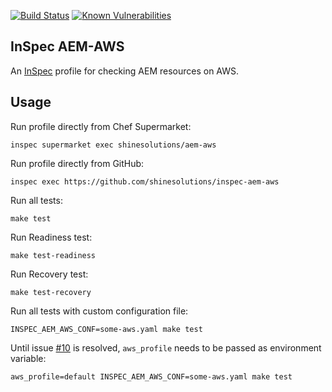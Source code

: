 [![Build Status](https://img.shields.io/travis/shinesolutions/inspec-aem-aws.svg)](http://travis-ci.org/shinesolutions/inspec-aem-aws)
[![Known Vulnerabilities](https://snyk.io/test/github/shinesolutions/inspec-aem-aws/badge.svg)](https://snyk.io/test/github/shinesolutions/inspec-aem-aws)

InSpec AEM-AWS
----------

An [InSpec](https://www.inspec.io) profile for checking AEM resources on AWS.

Usage
-----

Run profile directly from Chef Supermarket:

    inspec supermarket exec shinesolutions/aem-aws

Run profile directly from GitHub:

    inspec exec https://github.com/shinesolutions/inspec-aem-aws

Run all tests:

    make test

Run Readiness test:

    make test-readiness

Run Recovery test:

    make test-recovery

Run all tests with custom configuration file:

    INSPEC_AEM_AWS_CONF=some-aws.yaml make test

Until issue [#10](https://github.com/shinesolutions/inspec-aem-aws/issues/10) is resolved, `aws_profile` needs to be passed as environment variable:

    aws_profile=default INSPEC_AEM_AWS_CONF=some-aws.yaml make test
